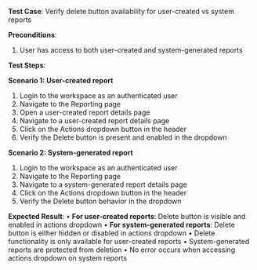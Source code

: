 **Test Case**: Verify delete button availability for user-created vs system reports

**Preconditions**: 
1. User has access to both user-created and system-generated reports

**Test Steps**:

**Scenario 1: User-created report**
1. Login to the workspace as an authenticated user
2. Navigate to the Reporting page
3. Open a user-created report details page
4. Navigate to a user-created report details page
5. Click on the Actions dropdown button in the header 
6. Verify the Delete button is present and enabled in the dropdown

**Scenario 2: System-generated report**
1. Login to the workspace as an authenticated user
2. Navigate to the Reporting page
3. Navigate to a system-generated report details page
4. Click on the Actions dropdown button in the header
5. Verify the Delete button behavior in the dropdown

**Expected Result**:
• **For user-created reports**: Delete button is visible and enabled in actions dropdown
• **For system-generated reports**: Delete button is either hidden or disabled in actions dropdown
• Delete functionality is only available for user-created reports
• System-generated reports are protected from deletion
• No error occurs when accessing actions dropdown on system reports